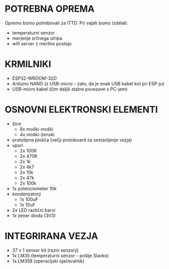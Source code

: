 # POTREBNA OPREMA

Opremo bomo potrebovali za ITTD. Pri vajah bomo izdelali:

- temperaturni senzor
- merjenje srčnega utripa
- wifi server z merilno postajo

# KRMILNIKI

- ESP32-WROOM-32D
- Arduino NANO (z USB-micro - zato, da je enak USB kabel kot pri ESP-ju)
- USB-micro kabel (čim daljši stalne povezave s PC-jem) 

# OSNOVNI ELEKTRONSKI ELEMENTI

- žice
    - 8x moški-moški
    - 4x moški-ženski
- prototipna plošča (večji protoboard za sestavljenje vezja)
- upori
    - 2x 100R
    - 2x 470R
    - 2x 1k
    - 2x 4k7
    - 2x 10k
    - 2x 47k
    - 2x 100k
- 1x potenciometer 10k
- kondenzatorji
    - 1x 100uF
    - 1x 10uF
- 2x LED različni barvi
- 1x zener dioda (3V3)
 
# INTEGRIRANA VEZJA
- 37 v 1 sensor kit (razni senzorji)
- 1x LM35 (temperaturni senzor - pošlje Slavko)
- 1x LM358 (operacijski ojačevalnik)
